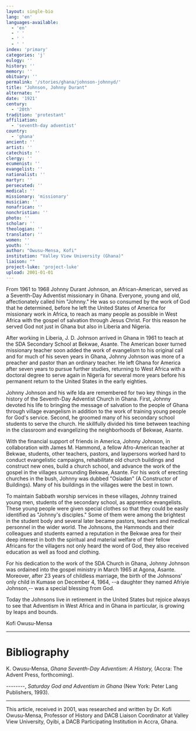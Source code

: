 ```yaml
---
layout: single-bio
lang: 'en'
languages-available:
  - 'en'
  - ' '
  - ' '
  - ' '
index: 'primary'
categories: 'j'
eulogy: ''
history: ''
memory: ''
obituary: ''
permalink: '/stories/ghana/johnson-johnnyd/'
title: "Johnson, Johnny Durant"
alternate: ""
date: '1921'
century:
  - '20th'
tradition: 'protestant'
affiliation:
  - 'seventh-day adventist'
country:
  - 'ghana'
ancient: ''
artist: ''
catechist: ''
clergy: ''
ecumenist: ''
evangelist: ''
nationalist: ''
martyr: ''
persecuted: ''
medical: ''
missionary: 'missionary'
musician: ''
nonafrican: ''
nonchristian: ''
photo: ''
scholar: ''
theologian: ''
translator: ''
women: ''
youth: ''
author: "Owusu-Mensa, Kofi"
institution: "Valley View University (Ghana)"
liaison: ""
project-luke: 'project-luke'
upload: 2001-01-01
---
```




From 1961 to 1968 Johnny Durant Johnson, an African-American, served as a Seventh-Day Adventist missionary in Ghana.  Everyone, young and old, affectionately called him "Johnny."  He was so consumed by the work of God that he determined, before he left the United States of America for missionary work in Africa, to reach as many people as possible in West Africa with the gospel of salvation through Jesus Christ.  For this reason he served God not just in Ghana but also in Liberia and Nigeria.

After working in Liberia, J. D. Johnson arrived in Ghana in 1961 to teach at the SDA Secondary School at Bekwae, Asante.  The American boxer turned missionary teacher soon added the work of evangelism to his original call and for much of his seven years in Ghana, Johnny Johnson was more of a preacher and pastor than an ordinary teacher.  He left Ghana for America after seven years to pursue further studies, returning to West Africa with a doctoral degree to serve again in Nigeria for several more years before his permanent return to the United States in the early eighties.

Johnny Johnson and his wife Ida are remembered for two key things in the history of the Seventh-Day Adventist Church in Ghana.  First, Johnny devoted his life to bringing the message of salvation to the people of Ghana through village evangelism in addition to the work of training young people for God's service.  Second, he groomed many of his secondary school students to serve the church.  He skillfully divided his time between teaching in the classroom and evangelizing the neighborhoods of Bekwae, Asante.

With the financial support of friends in America, Johnny Johnson, in collaboration with James M. Hammond, a fellow Afro-American teacher at Bekwae, students, other teachers, pastors, and laypersons worked hard to conduct evangelistic campaigns, rehabilitate old church buildings and construct new ones, build a church school, and advance the work of the gospel in the villages surrounding Bekwae, Asante.  For his work of erecting churches in the bush, Johnny was dubbed "Osiadan" (A Constructor of Buildings).  Many of his buildings in the villages were the best in town.

To maintain Sabbath worship services in these villages, Johnny trained young men, students of the secondary school, as apprentice evangelists.  These young people were given special clothes so that they could be easily identified as "Johnny's disciples."  Some of them were among the brightest in the student body and several later became pastors, teachers and medical personnel in the wider world.  The Johnsons, the Hammonds and their colleagues and students earned a reputation in the Bekwae area for their deep interest in both the spiritual and material welfare of their fellow Africans for the villagers not only heard the word of God, they also received education as well as food and clothing.

For his dedication to the work of the SDA Church in Ghana, Johnny Johnson was ordained into the gospel ministry in March 1965 at Agona, Asante.  Moreover, after 23 years of childless marriage, the birth of the Johnsons' only child in Kumase on December 4, 1964, --a daughter they named Afriyie Johnson,-- was a special blessing from God.

Today the Johnsons live in retirement in the United States but rejoice always to see that Adventism in West Africa and in Ghana in particular, is growing by leaps and bounds.

Kofi Owusu-Mensa

---

# Bibliography

K. Owusu-Mensa, *Ghana Seventh-Day Adventism: A History,*  (Accra: The Advent Press, forthcoming).

--------, *Saturday God and Adventism in Ghana* (New York: Peter Lang Publishers, 1993).

---

This article, received in 2001, was researched and written by Dr. Kofi Owusu-Mensa, Professor of History and DACB Liaison Coordinator at Valley View University, Oyibi, a DACB Participating Institution in Accra, Ghana.
